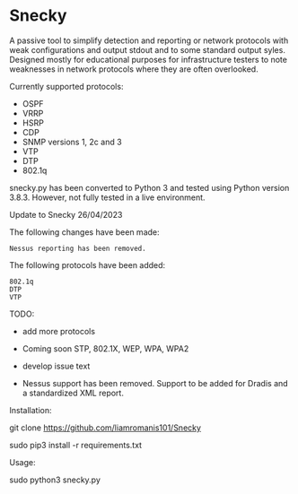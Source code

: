 # Snecky
A passive tool to simplify detection and reporting or network protocols with weak configurations and output stdout and to some standard output syles. Designed mostly for educational purposes for infrastructure testers to note weaknesses in network protocols where they are often overlooked. 

Currently supported protocols:

* OSPF
* VRRP
* HSRP
* CDP
* SNMP versions 1, 2c and 3
* VTP
* DTP
* 802.1q


snecky.py has been converted to Python 3 and tested using Python version 3.8.3. However, not fully tested in a live environment. 


Update to Snecky 26/04/2023

The following changes have been made:

    Nessus reporting has been removed.

The following protocols have been added:

    802.1q
    DTP
    VTP

TODO:
 
 * add more protocols 
 
 * Coming soon STP, 802.1X, WEP, WPA, WPA2
 
 * develop issue text

 * Nessus support has been removed. Support to be added for Dradis and a standardized XML report.  
 
 
Installation:

git clone https://github.com/liamromanis101/Snecky
 
sudo pip3 install -r requirements.txt
 
 
Usage:
 
sudo python3 snecky.py

